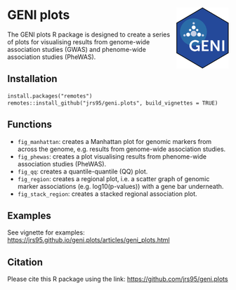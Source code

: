 # GENI plots <img src="man/figures/logo.png" align="right" height="139"/>

The GENI plots R package is designed to create a series of plots for visualising results from genome-wide association studies (GWAS) and phenome-wide association studies (PheWAS).  

## Installation
```
install.packages("remotes")
remotes::install_github("jrs95/geni.plots", build_vignettes = TRUE)
```

## Functions
* `fig_manhattan`: creates a Manhattan plot for genomic markers from across the genome, e.g. results from genome-wide association studies.  
* `fig_phewas`: creates a plot visualising results from phenome-wide association studies (PheWAS).  
* `fig_qq`: creates a quantile-quantile (QQ) plot.  
* `fig_region`: creates a regional plot, i.e. a scatter graph of genomic marker associations (e.g. log10(p-values)) with a gene bar underneath.  
* `fig_stack_region`: creates a stacked regional association plot.  

## Examples
See vignette for examples: https://jrs95.github.io/geni.plots/articles/geni_plots.html  

## Citation
Please cite this R package using the link: https://github.com/jrs95/geni.plots  
